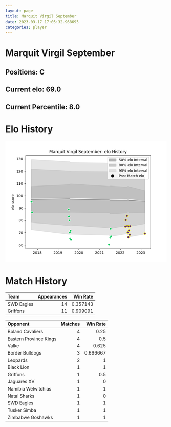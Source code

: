 ```yaml
---  
layout: page  
title: Marquit Virgil September  
date: 2023-03-17 17:05:32.968695  
categories: player  
---
```

# Marquit Virgil September

## Positions: C

## Current elo: 69.0

## Current Percentile: 8.0

# Elo History


![elo history](history_MarquitVirgilSeptember.png)
# Match History


| Team       |   Appearances |   Win Rate |
|:-----------|--------------:|-----------:|
| SWD Eagles |            14 |   0.357143 |
| Griffons   |            11 |   0.909091 |

| Opponent               |   Matches |   Win Rate |
|:-----------------------|----------:|-----------:|
| Boland Cavaliers       |         4 |   0.25     |
| Eastern Province Kings |         4 |   0.5      |
| Valke                  |         4 |   0.625    |
| Border Bulldogs        |         3 |   0.666667 |
| Leopards               |         2 |   1        |
| Black Lion             |         1 |   1        |
| Griffons               |         1 |   0.5      |
| Jaguares XV            |         1 |   0        |
| Namibia Welwitchias    |         1 |   1        |
| Natal Sharks           |         1 |   0        |
| SWD Eagles             |         1 |   1        |
| Tusker Simba           |         1 |   1        |
| Zimbabwe Goshawks      |         1 |   1        |